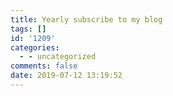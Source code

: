 ```yaml
---
title: Yearly subscribe to my blog
tags: []
id: '1209'
categories:
  - - uncategorized
comments: false
date: 2019-07-12 13:19:52
---
```

